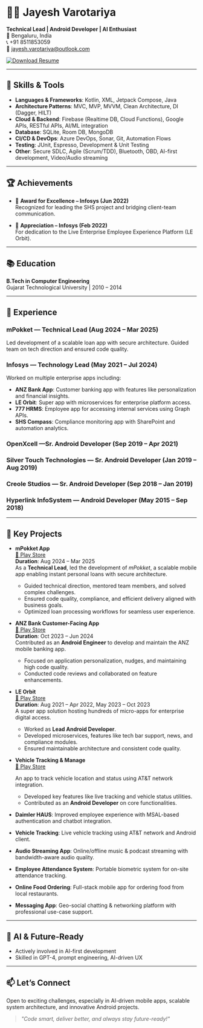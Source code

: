 # 👨‍💻 Jayesh Varotariya

**Technical Lead | Android Developer | AI Enthusiast**  
📍 Bengaluru, India  
📞 +91 8511853059  
📧 jayesh.varotariya@outlook.com  

[![Download Resume](https://img.shields.io/badge/Download-Resume-blue?style=for-the-badge&logo=google-drive)](https://drive.google.com/file/d/1sPJu_s80pc-B1-ARVEiQC10cSkZO8rLx/view?usp=sharing)


---

## 🔧 Skills & Tools

- **Languages & Frameworks**: Kotlin, XML, Jetpack Compose, Java
- **Architecture Patterns**: MVC, MVP, MVVM, Clean Architecture, DI (Dagger, HILT)
- **Cloud & Backend**: Firebase (Realtime DB, Cloud Functions), Google APIs, RESTful APIs, AI/ML integration
- **Database**: SQLite, Room DB, MongoDB
- **CI/CD & DevOps**: Azure DevOps, Sonar, Git, Automation Flows
- **Testing**: JUnit, Espresso, Development & Unit Testing
- **Other**: Secure SDLC, Agile (Scrum/TDD), Bluetooth, OBD, AI-first development, Video/Audio streaming

---

## 🏆 Achievements

- 🏅 **Award for Excellence – Infosys (Jun 2022)**  
  Recognized for leading the SHS project and bridging client-team communication.
  
- 👏 **Appreciation – Infosys (Feb 2022)**  
  For dedication to the Live Enterprise Employee Experience Platform (LE Orbit).

---

## 📚 Education

**B.Tech in Computer Engineering**  
Gujarat Technological University | 2010 – 2014

---

## 💼 Experience

### mPokket — Technical Lead (Aug 2024 – Mar 2025)
Led development of a scalable loan app with secure architecture. Guided team on tech direction and ensured code quality.

### Infosys — Technology Lead (May 2021 – Jul 2024)
Worked on multiple enterprise apps including:
- **ANZ Bank App**: Customer banking app with features like personalization and financial insights.
- **LE Orbit**: Super app with microservices for enterprise platform access.
- **777 HRMS**: Employee app for accessing internal services using Graph APIs.
- **SHS Compass**: Compliance monitoring app with SharePoint and automation analytics.

### OpenXcell —Sr. Android Developer (Sep 2019 – Apr 2021)

### Silver Touch Technologies — Sr. Android Developer (Jan 2019 – Aug 2019)

### Creole Studios — Sr. Android Developer (Sep 2018 – Jan 2019)

### Hyperlink InfoSystem — Android Developer (May 2015 – Sep 2018)

---

## 🚀 Key Projects

- **mPokket App**  
  [🔗 Play Store](https://play.google.com/store/apps/details?id=com.mpokket.app&hl=en_IN&gl=IN&pli=1)  
  **Duration**: Aug 2024 – Mar 2025  
  As a **Technical Lead**, led the development of *mPokket*, a scalable mobile app enabling instant personal loans with secure architecture.  
  - Guided technical direction, mentored team members, and solved complex challenges.  
  - Ensured code quality, compliance, and efficient delivery aligned with business goals.  
  - Optimized loan processing workflows for seamless user experience.

- **ANZ Bank Customer-Facing App**  
  [🔗 Play Store](https://play.google.com/store/apps/details?id=com.anz.android.gomoney&hl=en_IN)  
  **Duration**: Oct 2023 – Jun 2024  
  Contributed as an **Android Engineer** to develop and maintain the ANZ mobile banking app.  
  - Focused on application personalization, nudges, and maintaining high code quality.  
  - Conducted code reviews and collaborated on feature enhancements.

- **LE Orbit**  
  [🔗 Play Store](https://play.google.com/store/search?q=infy%20me&c=apps&hl=en_IN)  
  **Duration**: Aug 2021 – Apr 2022, May 2023 – Oct 2023  
  A super app solution hosting hundreds of micro-apps for enterprise digital access.  
  - Worked as **Lead Android Developer**.  
  - Developed microservices, features like tech bar support, news, and compliance modules.  
  - Ensured maintainable architecture and consistent code quality.

- **Vehicle Tracking & Manage**  
  [🔗 Play Store](https://play.google.com/store/apps/details?id=com.tmobile.drive&hl=en_IN)  

  An app to track vehicle location and status using AT&T network integration.  
  - Developed key features like live tracking and vehicle status utilities.  
  - Contributed as an **Android Developer** on core functionalities.

- **Daimler HAUS**: Improved employee experience with MSAL-based authentication and chatbot integration.
- **Vehicle Tracking**: Live vehicle tracking using AT&T network and Android client.
- **Audio Streaming App**: Online/offline music & podcast streaming with bandwidth-aware audio quality.
- **Employee Attendance System**: Portable biometric system for on-site attendance tracking.
- **Online Food Ordering**: Full-stack mobile app for ordering food from local restaurants.
- **Messaging App**: Geo-social chatting & networking platform with professional use-case support.

---

## 🤖 AI & Future-Ready

- Actively involved in AI-first development
- Skilled in GPT-4, prompt engineering, AI-driven UX

---

## 📫 Let’s Connect

Open to exciting challenges, especially in AI-driven mobile apps, scalable system architecture, and innovative Android projects.

> _"Code smart, deliver better, and always stay future-ready!"_

